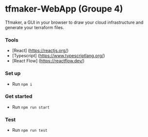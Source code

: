 # tfmaker-WebApp (Groupe 4)

Tfmaker, a GUI in your browser to draw your cloud infrastructure and generate your terraform files.

### Tools

- [React] (https://reactjs.org/)
- [Typescript] (https://www.typescriptlang.org/)
- [React Flow] (https://reactflow.dev/)

### Set up

- Run `npm i`

### Get started

- Run `npm run start`

### Test

- Run `npm run test`
